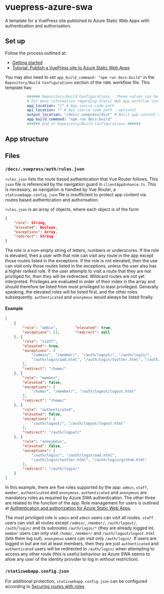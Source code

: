 # vuepress-azure-swa

A template for a VuePress site published to Azure Static Web Apps with authentication and authorisation.

## Set up

Follow the process outlined at:
  * [Getting started](https://v2.vuepress.vuejs.org/guide/getting-started.html)
  * [Tutorial: Publish a VuePress site to Azure Static Web Apps](https://docs.microsoft.com/en-us/azure/static-web-apps/publish-vuepress)

You may also need to set `app_build_command: "npm run docs:build"` in the `Repository/Build Configurations` section of the `YAML` workflow file. This template has:

```yaml
          ###### Repository/Build Configurations - These values can be configured to match your app requirements. ######
          # For more information regarding Static Web App workflow configurations, please visit: https://aka.ms/swaworkflowconfig
          app_location: "/" # App source code path
          api_location: "" # Api source code path - optional
          output_location: "/docs/.vuepress/dist" # Built app content directory - optional
          app_build_command: "npm run docs:build"
          ###### End of Repository/Build Configurations ######
```

## App structure



## Files

### `/docs/.vuepress/auth/rules.json`

`rules.json` lists the route based authentication that Vue Router follows. This `json` file is referenced by the navigation guard in `clientAppEnhance.ts`. This is necessary, as navigation is handled by Vue Router, a `staticwebapp.config.json` file is insufficient to protect app content via routes based authentication and authorisation.

`rules.json` is an array of objects, where each object is of the form:

```json
{
    "role": String,
    "elevated": Boolean,
    "exceptions": Array,
    "redirect": String
}
```

The role is a non-empty string of letters, numbers or underscores. If the role is elevated, then a user with that role can visit any route in the app except those routes listed in the exceptions. If the role is not elevated, then the use can visit only those routes listed in the exceptions, unless the user also has a higher ranked role. If the user attempts to visit a route that they are not priviliged for, then they will be redirected. Wildcard routes are not yet interpreted. Privileges are evaluated in order of their index in the array and should therefore be listed from most privileged to least privileged. Generally speaking, the elevated roles will be listed first, and the other roles subsequently. `authenticated` and `anonymous` would always be listed finally.

#### Example

```json
[
    {
        "role": "admin",        "elevated": true,
        "exceptions": [],       "redirect": null
    }, {
        "role": "staff",
        "elevated": true,
        "exceptions": [
            "/admin/", "/member/", "/auth/logout/", "/auth/login/",
            "/auth/login/aad.html", "/auth/login/twitter.html", "/auth/login/github.html"
        ],
        "redirect": "/home/"
    }, {
        "role": "member",
        "elevated": false,
        "exceptions": [
            "/home/", "/member/", "/auth/logout/logout.html"
        ],
        "redirect": "/home/"
    }, {
        "role": "authenticated",
        "elevated": false,
        "exceptions": [
            "/auth/logout/", "/auth/logout/logout.html"
        ],
        "redirect": "/auth/logout/"
    }, {
        "role": "anonymous",
        "elevated": false,
        "exceptions": [
            "/auth/login/", "/auth/login/aad.html",
            "/auth/login/twitter.html", "/auth/login/github.html"
        ],
        "redirect": "/auth/login/"
    }
]
```

In this example, there are five roles supported by the app: `admin`, `staff`, `member`, `authenticated` and `anonymous`. `authenticated` and `anonymous` are mandatory roles as required by Azure SWA authentication. The other three are related to the function of the app. Role management for users is outlined at [Authentication and authorization for Azure Static Web Apps](https://docs.microsoft.com/en-us/azure/static-web-apps/authentication-authorization).

The most priviliged role is `admin` and `admin` users can visit all routes. `staff` users can visit all routes except `/admin/`, `/member/`, `/auth/logout/`, `/auth/login/` and its subroutes `/auth/login/*` (they are already logged in). `member` users can only visit `/home/`, `/member/` and `/auth/logout/logout.html` (lets them log out). `anonymous` users can visit only `/auth/login/`. If users are logged in but are not at least members, then they are just `authenticated` and `authenticated` users will be redirected to `/auth/login/` when attempting to access any other route (this is useful behaviour as Azure SWA seems to allow any user of the identity provider to log in without restriction).

### `/staticwebapp.config.json`

For additional protection, `staticwebapp.config.json` can be configured according to [Securing routes with roles](https://docs.microsoft.com/en-us/azure/static-web-apps/configuration#securing-routes-with-roles).



